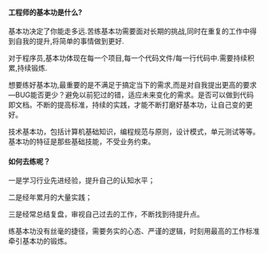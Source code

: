 #### 工程师的基本功是什么?

基本功决定了你能走多远.苦练基本功需要面对长期的挑战,同时在重复的工作中得到自我的提升,将简单的事情做到更好.

对于程序员,基本功体现在每一个项目,每一个代码文件/每一行代码中.需要持续积累,持续锻炼.

想要练好基本功,最重要的是不满足于搞定当下的需求,而是对自我提出更高的要求—BUG能否更少？避免以前犯过的错，适应未来变化的需求。是否可以做到代码即文档。不断的提高标准，持续的实践，才能不断打磨好基本功，让自己变的更好。

技术基本功，包括计算机基础知识，编程规范与原则，设计模式，单元测试等等。基本功的特征是那些基础技能，不受业务约束。

#### 如何去练呢？

一是学习行业先进经验，提升自己的认知水平；

二是经年累月的大量实践；

三是经常总结复盘，审视自己过去的工作，不断找到待提升点。

练基本功没有丝毫的捷径，需要务实的心态、严谨的逻辑，时刻用最高的工作标准牵引基本功的锻炼。

